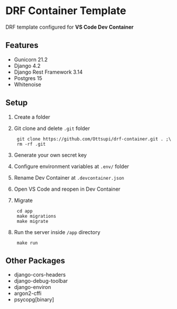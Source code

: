 # DRF Container Template

DRF template configured for **VS Code Dev Container**

## Features

* Gunicorn 21.2
* Django 4.2
* Django Rest Framework 3.14
* Postgres 15
* Whitenoise

## Setup

1. Create a folder
2. Git clone and delete `.git` folder

        git clone https://github.com/Ottsupi/drf-container.git . ;\
        rm -rf .git

3. Generate your own secret key
4. Configure environment variables at `.env/` folder
5. Rename Dev Container at `.devcontainer.json`
6. Open VS Code and reopen in Dev Container
7. Migrate

        cd app
        make migrations
        make migrate

8. Run the server inside `/app` directory

        make run

## Other Packages

* django-cors-headers
* django-debug-toolbar
* django-environ
* argon2-cffi
* psycopg[binary]

